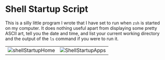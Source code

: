 # Shell Startup Script

This is a silly little program I wrote that I have set to run when `zsh` is started on my computer. It does nothing useful apart from displaying some pretty ASCII art, tell you the date and time, and list your current working directory and the output of the `ls` command if you were to run it.

<table>
    <tbody>
        <tr>
            <td><img src="./images/shellStartupHome.jpg" alt="shellStartupHome"></td>
            <td><img src="./images/shellStartupApps.jpg" alt="ShellStartupApps"></td>
        </tr>
    </tbody>
</table>